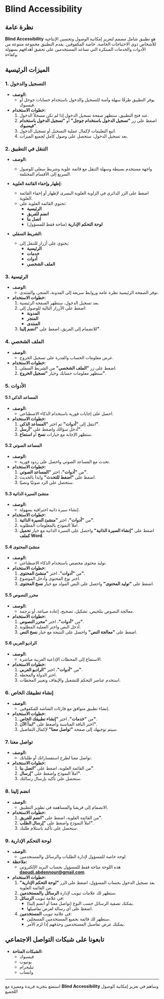 # Blind Accessibility

## نظرة عامة

**Blind Accessibility** هو تطبيق شامل مصمم لتعزيز إمكانية الوصول وتحسين الإنتاجية للأشخاص ذوي الاحتياجات الخاصة، خاصة المكفوفين. يقدم التطبيق مجموعة متنوعة من الأدوات والخدمات المبتكرة التي تساعد المستخدمين على تحقيق أهدافهم بسهولة وكفاءة.

## الميزات الرئيسية

### 1. التسجيل والدخول

- **الوصف:**
  - يوفر التطبيق طرقًا سهلة وآمنة للتسجيل والدخول باستخدام حسابات جوجل أو فيسبوك.
- **خطوات الاستخدام:**
  1. عند فتح التطبيق، ستظهر صفحة تسجيل الدخول إذا لم تكن مسجلاً الدخول.
  2. اضغط على زر **"تسجيل الدخول باستخدام جوجل"** أو **"تسجيل الدخول باستخدام فيسبوك"**.
  3. اتبع التعليمات لإكمال عملية التسجيل أو تسجيل الدخول.
  4. بعد تسجيل الدخول، ستحصل على وصول كامل لجميع الميزات.

### 2. التنقل في التطبيق

- **الوصف:**
  - واجهة مستخدم بسيطة وسهلة التنقل مع قائمة علوية وشريط سفلي للوصول السريع إلى الأقسام المختلفة.
- **إظهار وإخفاء القائمة العلوية:**
  - اضغط على الزر الدائري في الزاوية العلوية اليسرى لإظهار أو إخفاء القائمة العلوية.
  - تحتوي القائمة العلوية على:
    - **الرئيسية**
    - **انضم للفريق**
    - **اتصل بنا**
    - **لوحة التحكم الإدارية** (متاحة فقط للمسؤول)

- **الشريط السفلي:**
  - يحتوي على أزرار للتنقل إلى:
    - **الرئيسية**
    - **خدمات**
    - **أدوات**
    - **الملف الشخصي**

### 3. الرئيسية

- **الوصف:**
  - توفر الصفحة الرئيسية نظرة عامة وروابط سريعة إلى المدونة، المتجر، والمنتدى.
- **خطوات الاستخدام:**
  1. بعد تسجيل الدخول، ستظهر الصفحة الرئيسية.
  2. اضغط على الأزرار التالية للوصول إلى:
     - **المدونة**
     - **المتجر**
     - **المنتدى**
  3. للانضمام إلى الفريق، اضغط على **"انضم إلينا"**.

### 4. الملف الشخصي

- **الوصف:**
  - عرض معلومات الحساب والقدرة على تسجيل الخروج.
- **خطوات الاستخدام:**
  1. اضغط على زر **"الملف الشخصي"** من الشريط السفلي.
  2. ستظهر معلومات حسابك وخيار **"تسجيل الخروج"**.

### 5. الأدوات

#### 5.1 المساعد الذكي

- **الوصف:**
  - احصل على إجابات فورية باستخدام الذكاء الاصطناعي.
- **خطوات الاستخدام:**
  1. انتقل إلى **"أدوات"** ثم اختر **"المساعد الذكي"**.
  2. أدخل سؤالك واضغط على **"أرسل"**.
  3. ستظهر الإجابة مع خيارات **نسخ** أو **استماع**.

#### 5.2 المساعد الصوتي

- **الوصف:**
  - تحدث مع المساعد الصوتي واحصل على ردود فورية.
- **خطوات الاستخدام:**
  1. من **"أدوات"**، اختر **"المساعد الصوتي"**.
  2. اضغط على **"اضغط للتحدث"** وابدأ بالحديث.
  3. ستحصل على الرد صوتيًا ونصيًا.

#### 5.3 منشئ السيرة الذاتية

- **الوصف:**
  - إنشاء سيرة ذاتية احترافية بسهولة.
- **خطوات الاستخدام:**
  1. من **"أدوات"**، اختر **"منشئ السيرة الذاتية"**.
  2. املأ النموذج بالمعلومات المطلوبة.
  3. اضغط على **"إنشاء السيرة الذاتية"** واحصل على السيرة الذاتية مع خيار **تحميل كملف Word**.

#### 5.4 منشئ المحتوى

- **الوصف:**
  - توليد محتوى مخصص باستخدام الذكاء الاصطناعي.
- **خطوات الاستخدام:**
  1. من **"أدوات"**، اختر **"منشئ المحتوى"**.
  2. اختر نوع المحتوى وأدخل الموضوع.
  3. اضغط على **"توليد المحتوى"** واحصل على النص المولد مع خيار **نسخ المحتوى**.

#### 5.5 محرر النصوص

- **الوصف:**
  - معالجة النصوص بتلخيص، تشكيل، تصحيح، إعادة صياغة، أو ترجمة.
- **خطوات الاستخدام:**
  1. من **"أدوات"**، اختر **"محرر النصوص"**.
  2. أدخل النص واختر العملية المطلوبة.
  3. اضغط على **"معالجة النص"** واحصل على النتيجة مع خيار **نسخ النص**.

#### 5.6 الراديو العربي

- **الوصف:**
  - الاستماع إلى المحطات الإذاعية العربية مباشرة.
- **خطوات الاستخدام:**
  1. من **"أدوات"**، اختر **"الراديو العربي"**.
  2. اختر الدولة والمحطة.
  3. استخدم عناصر التحكم للتشغيل والإيقاف وتغيير المحطات.

### 6. إنشاء تطبيقك الخاص

- **الوصف:**
  - إنشاء تطبيق متوافق مع قارئات الشاشة للمكفوفين.
- **خطوات الاستخدام:**
  1. من **"خدمات"**، اختر **"إنشاء تطبيقك الخاص"**.
  2. اختر الباقة المناسبة واضغط على **"ابدأ الآن"**.
  3. سيتم توجيهك إلى صفحة **"تواصل معنا"** لإكمال التفاصيل.

### 7. تواصل معنا

- **الوصف:**
  - تواصل معنا لطرح استفساراتك أو طلباتك.
- **خطوات الاستخدام:**
  1. من القائمة العلوية، اضغط على **"اتصل بنا"**.
  2. املأ النموذج واضغط على **"إرسال"**.
  3. ستحصل على تأكيد بإرسال رسالتك.

### 8. انضم إلينا

- **الوصف:**
  - الانضمام إلى فريقنا والمساهمة في تطوير التطبيق.
- **خطوات الاستخدام:**
  1. من القائمة العلوية، اضغط على **"انضم للفريق"**.
  2. املأ النموذج واضغط على **"إرسال الطلب"**.
  3. ستحصل على تأكيد باستلام طلبك.

### 9. لوحة التحكم الإدارية

- **الوصف:**
  - لوحة خاصة للمسؤول لإدارة الطلبات والرسائل والمستخدمين.
- **ملاحظة:**
  - هذه اللوحة متاحة فقط للمسؤول بحساب البريد الإلكتروني **daoudi.abdennour@gmail.com**.
- **خطوات الاستخدام:**
  1. بعد تسجيل الدخول بحساب المسؤول، اضغط على الزر **"لوحة التحكم الإدارية"** من القائمة العلوية.
  2. ستظهر لك علامات تبويب لإدارة **الرسائل** و**المستخدمين**.
  3. في علامة تبويب **الرسائل**:
     - يمكنك تصفية الرسائل حسب النوع (تواصل معنا أو انضم إلينا).
     - اضغط على أي رسالة لعرض تفاصيلها.
  4. في علامة تبويب **المستخدمين**:
     - ستظهر لك قائمة بجميع المستخدمين المسجلين.
     - يمكنك عرض تفاصيل المستخدمين وحذفهم إذا لزم الأمر.

## تابعونا على شبكات التواصل الاجتماعي

- **الشبكات المتاحة:**
  - فيسبوك
  - يوتيوب
  - تيليجرام
  - واتساب

---

استمتع بتجربة فريدة ومميزة مع **Blind Accessibility** وساهم في تعزيز إمكانية الوصول للجميع!